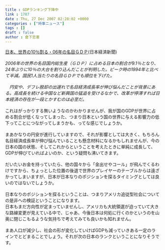 ```yaml
---
title : GDPランキング下降中
link : 1787
date : Thu, 27 Dec 2007 02:28:02 +0000
categories : ["時事ニュース"]
tags : []
draft : false
author : 倉下忠憲
---
```


<A HREF="http://www.nikkei.co.jp/news/keizai/20071227NT003Y12126122007.html" TARGET="_blank">日本、世界の10％割る・06年の名目ＧＤＰ</A>(日本経済新聞)<BR><BR><I>2006年の世界の名目国内総生産（ＧＤＰ）に占める日本の割合が9.1％となり、24年ぶりに10％の大台を割り込んだことが判明した。ピーク時の1994年と比べて半減。国民1人当たりの名目ＧＤＰでも順位を下げた。<BR><BR>　円安や、デフレ脱却の出遅れで名目経済成長率が伸び悩んだことが背景にある。高成長を続ける中国など新興国の猛追を受けるなかで、改革が停滞すれば日本経済の存在が一段とかすむのは必至だ。</I><BR><BR>これはがっかりする無いようなのかわかりませんが、我が国のGDPが世界に占める割合が低くなってしまった、つまり日本という国の世界に与える影響力の低下ってことにつながってしまうかも、ってな感じでしょうか。<BR><BR>まあかなりの円安が進行していますので、それが影響としては大きく、もちろん名目経済成長率が伸び悩んでいることも懸念材料になるかもしれませんが、今の日本の国の状態、そしてこれからということを考えたときに単純に成長して、GDPが伸びていればよいのか、という疑問も沸いてきます。<BR><BR>だいたいお金を持っていたら、他の国々から「金出せやコール」が飛んでくるわけですから、ちょっとした位置の後退で世界のプレイヤーのテーブルからは遠ざかってしまいますが、日本が日本なりのポジションを探るタイミングとしては良いのではないでしょうか。<BR><BR>日本なりのポジションを探るということは、つまりアメリカ追従型社会についての是非への検証ということになります。<BR>日本もまだ方向性が定まっていませんし、アメリカも大統領選が迫っていて大きな路線変更が見えている中で、じゃあ、今後日本は何処に行くのかというのを山奥に閉じこもるような気持ちで考えてみても良いかも知れません。<BR><BR>まあ人口が減少し、社会の形が変化していけばGDPも減っていきある一定のラインでとどまることでしょう。それが次の日本のランクということになりそうです。<br><br>
